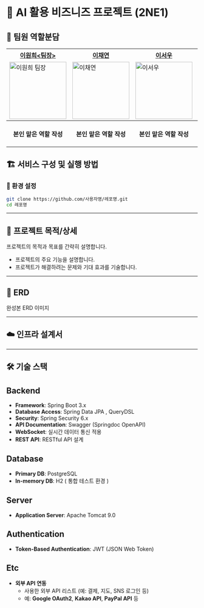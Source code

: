 # 📌 AI 활용 비즈니즈 프로젝트 (2NE1)

## 🎯 팀원 역할분담
<table>
  <tr>
    <th>
      <a href="https://github.com/Leewon2" target="_blank">
        이원희&lt;팀장&gt;
      </a>
    </th>
    <th>
      <a href="https://github.com/dkki4887" target="_blank">
        이채연
      </a>
    </th>
    <th>
      <a href="https://github.com/leeseowoo" target="_blank">
        이서우
      </a>
    </th>
    <th>
      <a href="https://github.com/ckdrmsdl9999" target="_blank">
        윤창근
      </a>
    </th>
    <th>
      <a href="https://github.com/jjsh0208" target="_blank">
        전승현
      </a>
    </th>
  </tr>
  <tr>
    <td>
      <img src="https://github.com/Leewon2.png" width="150" alt="이원희 팀장">
    </td>
    <td>
      <img src="https://github.com/dkki4887.png" width="150" alt="이채연">
    </td>
    <td>
      <img src="https://github.com/leeseowoo.png" width="150" alt="이서우">
    </td>
    <td>
      <img src="https://github.com/ckdrmsdl9999.png" width="150" alt="윤창근">
    </td>
    <td>
      <img src="https://github.com/jjsh0208.png" width="150" alt="전승현">
    </td>
  </tr>
  <tr>
    <th>본인 맡은 역할 작성</th> <!-- 원희 -->
    <th>본인 맡은 역할 작성</th> <!-- 채연 -->
    <th>본인 맡은 역할 작성</th> <!-- 서우 -->
    <th>본인 맡은 역할 작성</th> <!-- 창근 -->
    <th>User<br> DeliveryAddress <br> Spring Security</th> <!-- 승현 -->
  </tr>
</table>

## 🏗 서비스 구성 및 실행 방법
### 💾 환경 설정
```bash
git clone https://github.com/사용자명/레포명.git
cd 레포명
```
------
## 📖 프로젝트 목적/상세
프로젝트의 목적과 목표를 간략히 설명합니다.
- 프로젝트의 주요 기능을 설명합니다.
- 프로젝트가 해결하려는 문제와 기대 효과를 기술합니다.


------
## 📌 ERD


완성본 ERD 이미지
<!-- 위 URL을 실제 ERD 이미지 URL로 교체 -->

------

## ☁️ 인프라 설계서


------
## 🛠 기술 스택
## Backend
- **Framework**: Spring Boot 3.x
  <!-- Spring Boot 최신 버전 사용 -->
- **Database Access**: Spring Data JPA , QueryDSL
  <!-- ORM 프레임워크로 데이터베이스와의 연동을 쉽게 처리 -->
- **Security**: Spring Security 6.x
  <!-- 인증과 인가를 위한 보안 모듈 -->
- **API Documentation**: Swagger (Springdoc OpenAPI)
  <!-- API 문서를 자동 생성해주는 Swagger 도구 -->
- **WebSocket**: 실시간 데이터 통신 적용
  <!-- 실시간 통신을 위해 WebSocket을 사용 -->
- **REST API**: RESTful API 설계
  <!-- REST 아키텍처 스타일에 따른 API 설계 -->

## Database
- **Primary DB**: PostgreSQL
  <!-- 주 데이터베이스로 사용 -->
- **In-memory DB**: H2 ( 통합 테스트 환경 )
  <!-- 테스트 및 개발 환경에서 사용하는 인메모리 데이터베이스 -->

## Server
- **Application Server**: Apache Tomcat 9.0
  <!-- 서블릿 컨테이너로 사용하는 Tomcat 서버 -->

## Authentication
- **Token-Based Authentication**: JWT (JSON Web Token)
  <!-- 토큰 기반 인증 방식으로 JWT 사용 -->

## Etc
- **외부 API 연동**
    - 사용한 외부 API 리스트 (예: 결제, 지도, SNS 로그인 등)
    - 예: **Google OAuth2**, **Kakao API**, **PayPal API** 등
  <!-- 프로젝트에서 연동한 외부 API에 대한 설명 -->

